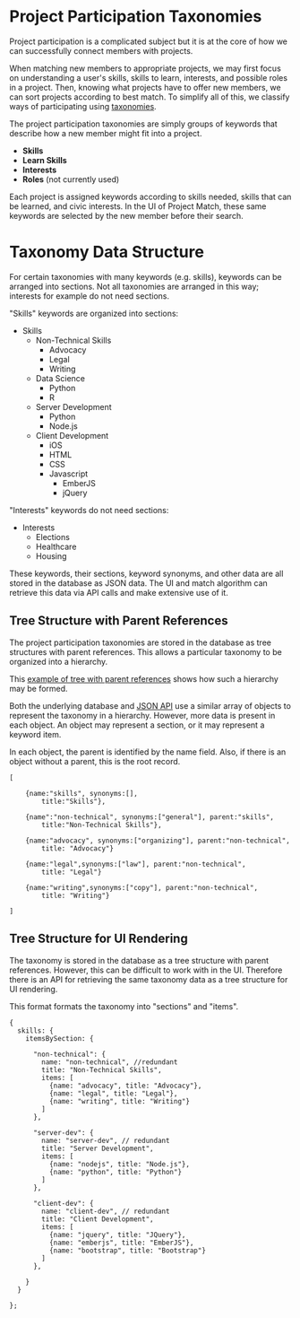 # Project Participation Taxonomies

Project participation is a complicated subject but it is at the core of how we can successfully connect members with projects. 

When matching new members to appropriate projects, we may first focus on understanding a user's skills, skills to learn, interests, and possible roles in a project. Then, knowing what projects have to offer new members, we can sort projects according to best match. To simplify all of this, we classify ways of participating using [taxonomies](https://en.wikipedia.org/wiki/Taxonomy_(general)).

The project participation taxonomies are simply groups of keywords that describe how a new member might fit into a project. 

* **Skills**
* **Learn Skills**
* **Interests**
* **Roles** (not currently used)

Each project is assigned keywords according to skills needed, skills that can be learned, and civic interests. In the UI of Project Match, these same keywords are selected by the new member before their search. 

# Taxonomy Data Structure

For certain taxonomies with many keywords (e.g. skills), keywords can be arranged into sections. Not all taxonomies are arranged in this way; interests for example do not need sections.

"Skills" keywords are organized into sections:

* Skills
  * Non-Technical Skills
    * Advocacy
    * Legal
    * Writing
  * Data Science
    * Python
    * R
  * Server Development
    * Python
    * Node.js
  * Client Development
    * iOS
    * HTML
    * CSS
    * Javascript
    	* EmberJS
    	* jQuery

"Interests" keywords do not need sections:

* Interests
  * Elections
  * Healthcare
  * Housing

These keywords, their sections, keyword synonyms, and other data are all stored in the database as JSON data. The UI and match algorithm can retrieve this data via API calls and make extensive use of it.


## Tree Structure with Parent References

The project participation taxonomies are stored in the database as tree structures with parent references. This allows a particular taxonomy to be organized into a hierarchy.

This [example of tree with parent references](https://docs.mongodb.com/manual/tutorial/model-tree-structures-with-parent-references/) shows how such a hierarchy may be formed.

Both the underlying database and [JSON API](https://github.com/designforsf/brigade-matchmaker/tree/master/docs/v1/json-api.md) use a similar array of objects to represent the taxonomy in a hierarchy. However, more data is present in each object. An object may represent a section, or it may represent a keyword item.

In each object, the parent is identified by the name field. Also, if there is an object without a parent, this is the root record.

```
[

	{name:"skills", synonyms:[], 
		title:"Skills"},

	{name":"non-technical", synonyms:["general"], parent:"skills", 
		title:"Non-Technical Skills"},

	{name:"advocacy", synonyms:["organizing"], parent:"non-technical",
		title: "Advocacy"}

	{name:"legal",synonyms:["law"], parent:"non-technical",
		title: "Legal"}

	{name:"writing",synonyms:["copy"], parent:"non-technical",
		title: "Writing"}

]
```


## Tree Structure for UI Rendering

The taxonomy is stored in the database as a tree structure with parent references. However, this can be difficult to work with in the UI. Therefore there is an API for retrieving the same taxonomy data as a tree structure for UI rendering.

This format formats the taxonomy into "sections" and "items".


```
{
  skills: {
    itemsBySection: {
      
      "non-technical": {
        name: "non-technical", //redundant
        title: "Non-Technical Skills",
        items: [
          {name: "advocacy", title: "Advocacy"},
          {name: "legal", title: "Legal"},
          {name: "writing", title: "Writing"}
        ]
      },

      "server-dev": {
        name: "server-dev", // redundant
        title: "Server Development",
        items: [
          {name: "nodejs", title: "Node.js"},
          {name: "python", title: "Python"}
        ]
      },

      "client-dev": {
        name: "client-dev", // redundant
        title: "Client Development",
        items: [
          {name: "jquery", title: "JQuery"},
          {name: "emberjs", title: "EmberJS"},
          {name: "bootstrap", title: "Bootstrap"}
        ]
      },
	  
    }
  }

};
 ```
